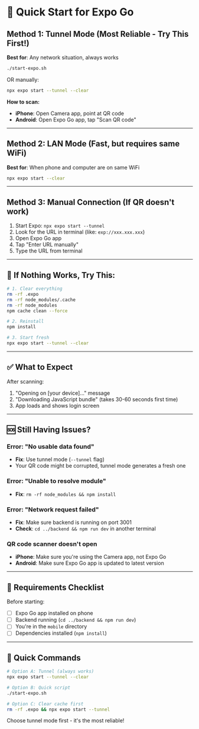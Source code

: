 # 🚀 Quick Start for Expo Go

## Method 1: Tunnel Mode (Most Reliable - Try This First!)

**Best for**: Any network situation, always works

```bash
./start-expo.sh
```

OR manually:

```bash
npx expo start --tunnel --clear
```

**How to scan:**
- **iPhone**: Open Camera app, point at QR code
- **Android**: Open Expo Go app, tap "Scan QR code"

---

## Method 2: LAN Mode (Fast, but requires same WiFi)

**Best for**: When phone and computer are on same WiFi

```bash
npx expo start --clear
```

---

## Method 3: Manual Connection (If QR doesn't work)

1. Start Expo: `npx expo start --tunnel`
2. Look for the URL in terminal (like: `exp://xxx.xxx.xxx`)
3. Open Expo Go app
4. Tap "Enter URL manually"
5. Type the URL from terminal

---

## 🔧 If Nothing Works, Try This:

```bash
# 1. Clear everything
rm -rf .expo
rm -rf node_modules/.cache
rm -rf node_modules
npm cache clean --force

# 2. Reinstall
npm install

# 3. Start fresh
npx expo start --tunnel --clear
```

---

## ✅ What to Expect

After scanning:
1. "Opening on [your device]..." message
2. "Downloading JavaScript bundle" (takes 30-60 seconds first time)
3. App loads and shows login screen

---

## 🆘 Still Having Issues?

### Error: "No usable data found"
- **Fix**: Use tunnel mode (`--tunnel` flag)
- Your QR code might be corrupted, tunnel mode generates a fresh one

### Error: "Unable to resolve module"
- **Fix**: `rm -rf node_modules && npm install`

### Error: "Network request failed"  
- **Fix**: Make sure backend is running on port 3001
- **Check**: `cd ../backend && npm run dev` in another terminal

### QR code scanner doesn't open
- **iPhone**: Make sure you're using the Camera app, not Expo Go
- **Android**: Make sure Expo Go app is updated to latest version

---

## 📱 Requirements Checklist

Before starting:
- [ ] Expo Go app installed on phone
- [ ] Backend running (`cd ../backend && npm run dev`)
- [ ] You're in the `mobile` directory
- [ ] Dependencies installed (`npm install`)

---

## 🎯 Quick Commands

```bash
# Option A: Tunnel (always works)
npx expo start --tunnel --clear

# Option B: Quick script
./start-expo.sh

# Option C: Clear cache first
rm -rf .expo && npx expo start --tunnel
```

Choose tunnel mode first - it's the most reliable!


